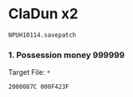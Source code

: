 #  ClaDun x2

`NPUH10114.savepatch`

### 1. Possession money 999999

Target File: `*`

```
2000087C 000F423F
```


